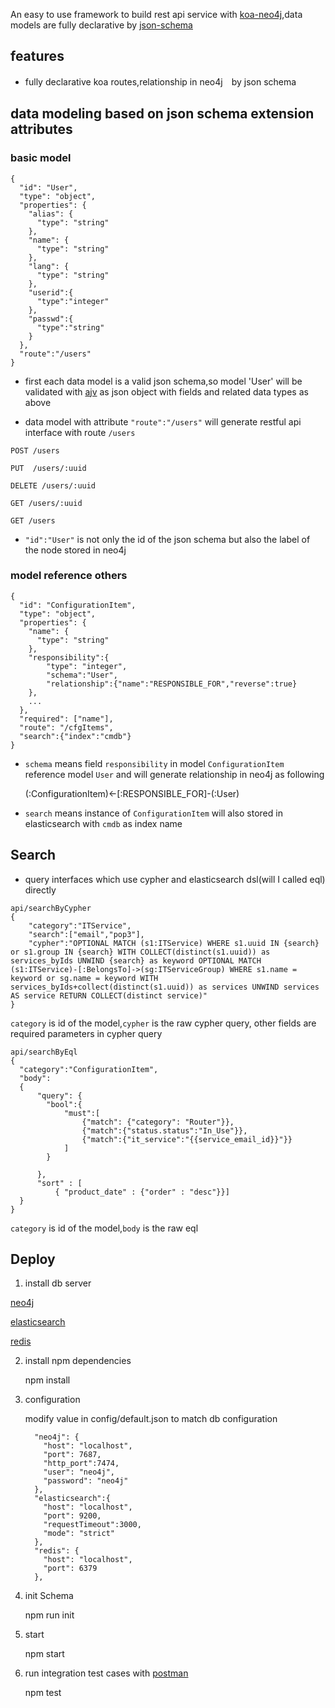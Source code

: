 An easy to use framework to build rest api service with [koa-neo4j](https://github.com/assister-ai/koa-neo4j-starter-kit),data models are fully declarative by [json-schema](http://json-schema.org/)

## features

* fully declarative koa routes,relationship in neo4j　by json schema

## data modeling based on json schema extension attributes

### basic model

```
{
  "id": "User",
  "type": "object",
  "properties": {
    "alias": {
      "type": "string"
    },
    "name": {
      "type": "string"
    },
    "lang": {
      "type": "string"
    },
    "userid":{
      "type":"integer"
    },
    "passwd":{
      "type":"string"
    }
  },
  "route":"/users"
}
```

* first each data model is a valid json schema,so model 'User' will be validated with [ajv](https://github.com/epoberezkin/ajv) as json object with fields and related data types as above

* data model with attribute `"route":"/users"`  will generate restful api interface with route `/users`

```
POST /users

PUT  /users/:uuid

DELETE /users/:uuid

GET /users/:uuid

GET /users
```

* `"id":"User"` is not only the id of the json schema but also the label of the node stored in neo4j

### model reference others

```
{
  "id": "ConfigurationItem",
  "type": "object",
  "properties": {
    "name": {
      "type": "string"
    },
    "responsibility":{
        "type": "integer",
        "schema":"User",
        "relationship":{"name":"RESPONSIBLE_FOR","reverse":true}
    },
    ...
  },
  "required": ["name"],
  "route": "/cfgItems",
  "search":{"index":"cmdb"}
}
```

* `schema` means field `responsibility` in model `ConfigurationItem` reference model `User` and will generate relationship in neo4j as following

    (:ConfigurationItem)<-[:RESPONSIBLE_FOR]-(:User)

* `search` means instance of `ConfigurationItem` will also stored in elasticsearch with `cmdb` as index name

## Search

* query interfaces which use cypher and elasticsearch dsl(will I called eql) directly

```cypher
api/searchByCypher
{
	"category":"ITService",
	"search":["email","pop3"],
	"cypher":"OPTIONAL MATCH (s1:ITService) WHERE s1.uuid IN {search} or s1.group IN {search} WITH COLLECT(distinct(s1.uuid)) as services_byIds UNWIND {search} as keyword OPTIONAL MATCH (s1:ITService)-[:BelongsTo]->(sg:ITServiceGroup) WHERE s1.name = keyword or sg.name = keyword WITH services_byIds+collect(distinct(s1.uuid)) as services UNWIND services AS service RETURN COLLECT(distinct service)"
}
```

`category` is id of the model,`cypher` is the raw cypher query, other fields are required parameters in cypher query

```eql
api/searchByEql
{
  "category":"ConfigurationItem",
  "body":
  {
      "query": {
      	"bool":{
      		"must":[
      			{"match": {"category": "Router"}},
      			{"match":{"status.status":"In_Use"}},
      			{"match":{"it_service":"{{service_email_id}}"}}
      		]
      	}

      },
      "sort" : [
          { "product_date" : {"order" : "desc"}}]
  }
}
```

`category` is id of the model,`body` is the raw eql


## Deploy

1. install db server

 [neo4j](http://neo4j.com/docs/operations-manual/current/installation/)

 [elasticsearch](https://www.elastic.co/guide/en/elasticsearch/reference/master/_installation.html)

 [redis](https://redis.io/topics/quickstart)

2. install npm dependencies

    npm install

3. configuration

    modify value in config/default.json to match db configuration

    ```
      "neo4j": {
        "host": "localhost",
        "port": 7687,
        "http_port":7474,
        "user": "neo4j",
        "password": "neo4j"
      },
      "elasticsearch":{
        "host": "localhost",
        "port": 9200,
        "requestTimeout":3000,
        "mode": "strict"
      },
      "redis": {
        "host": "localhost",
        "port": 6379
      },
    ```


4. init Schema

    npm run init

5. start

    npm start
    

6. run integration test cases with [postman](https://www.getpostman.com/docs/)

    npm test

